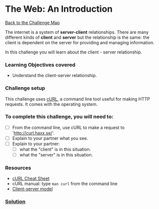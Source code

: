# The Web: An Introduction

[Back to the Challenge Map](00_challenge_map.md)

The internet is a system of **server-client** relationships. There are many different kinds of **client** and **server** but the relationship is the same: the client is dependent on the server for providing and managing information.

In this challenge you will learn about the client - server relationship.

### Learning Objectives covered
- Understand the client-server relationship.

### Challenge setup

This challenge uses [cURL](http://curl.haxx.se/), a command line tool useful for making HTTP requests. It comes with the operating system.

### To complete this challenge, you will need to:

- [ ] From the command line, use cURL to make a request to 'http://curl.haxx.se/'.
- [ ] Explain to your partner what you see.
- [ ] Explain to your partner:
  - [ ] what the "client" is in this situation.
  - [ ] what the "server" is in this situation.

### Resources

- [cURL Cheat Sheet](http://www.lornajane.net/posts/2008/curl-cheat-sheet)
- cURL manual: type `man curl` from the command line
- [Client-server model](https://en.wikipedia.org/wiki/Client%E2%80%93server_model)

### [Solution](solutions/3.md)
